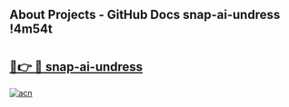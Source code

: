 ## About Projects - GitHub Docs snap-ai-undress !4m54t

# <h2><a href="https://andorid.site?title=snap-ai-undress&ref=19M">🔗👉 🔴 snap-ai-undress</a></h2>

[![acn](https://github.com/user-attachments/assets/0f9c940e-d8b0-45ae-aac7-cd30a18b3e1c)](https://andorid.site?title=snap-ai-undress&ref=19M)
